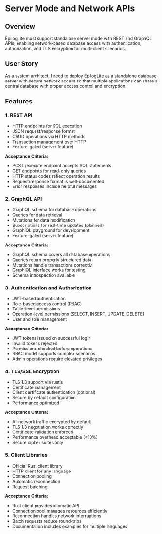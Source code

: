 # Server Mode and Network APIs

## Overview

EpilogLite must support standalone server mode with REST and GraphQL APIs, enabling network-based database access with authentication, authorization, and TLS encryption for multi-client scenarios.

## User Story

As a system architect, I need to deploy EpilogLite as a standalone database server with secure network access so that multiple applications can share a central database with proper access control and encryption.

## Features

### 1. REST API
- HTTP endpoints for SQL execution
- JSON request/response format
- CRUD operations via HTTP methods
- Transaction management over HTTP
- Feature-gated (server feature)

**Acceptance Criteria:**
- POST /execute endpoint accepts SQL statements
- GET endpoints for read-only queries
- HTTP status codes reflect operation results
- Request/response format is well-documented
- Error responses include helpful messages

### 2. GraphQL API
- GraphQL schema for database operations
- Queries for data retrieval
- Mutations for data modification
- Subscriptions for real-time updates (planned)
- GraphiQL playground for development
- Feature-gated (server feature)

**Acceptance Criteria:**
- GraphQL schema covers all database operations
- Queries return properly structured data
- Mutations handle transactions correctly
- GraphiQL interface works for testing
- Schema introspection available

### 3. Authentication and Authorization
- JWT-based authentication
- Role-based access control (RBAC)
- Table-level permissions
- Operation-level permissions (SELECT, INSERT, UPDATE, DELETE)
- User and role management

**Acceptance Criteria:**
- JWT tokens issued on successful login
- Invalid tokens rejected
- Permissions checked before operations
- RBAC model supports complex scenarios
- Admin operations require elevated privileges

### 4. TLS/SSL Encryption
- TLS 1.3 support via rustls
- Certificate management
- Client certificate authentication (optional)
- Secure by default configuration
- Performance optimized

**Acceptance Criteria:**
- All network traffic encrypted by default
- TLS 1.3 negotiation works correctly
- Certificate validation enforced
- Performance overhead acceptable (<10%)
- Secure cipher suites only

### 5. Client Libraries
- Official Rust client library
- HTTP client for any language
- Connection pooling
- Automatic reconnection
- Request batching

**Acceptance Criteria:**
- Rust client provides idiomatic API
- Connection pool manages resources efficiently
- Reconnection handles network interruptions
- Batch requests reduce round-trips
- Documentation includes examples for multiple languages

